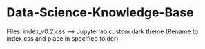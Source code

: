 # Data-Science-Knowledge-Base

FIles: index_v0.2.css --> Jupyterlab custom dark theme (Rename to index.css and place in specified folder)
